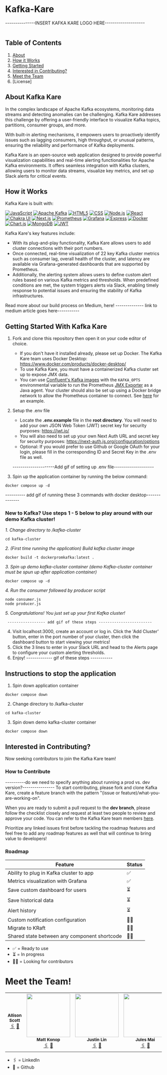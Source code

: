 # Kafka-Kare
---------------INSERT KAFKA KARE LOGO HERE--------------------
<p align="center">
  <img src=" " width=500px>
</p>


## Table of Contents
1. [About](#about-kafka-kare)
2. [How it Works](#how-it-works)
3. [Getting Started](#getting-started-with-kafka-kare)
4. [Interested in Contributing?](#interested-in-contributing)
5. [Meet the Team](#meet-the-team)
6. [License]


## About Kafka Kare
In the complex landscape of Apache Kafka ecosystems, monitoring data streams and detecting anomalies can be challenging. Kafka Kare addresses this challenge by offering a user-friendly interface to visualize Kafka topics, partitions, consumer groups, and more. 

With built-in alerting mechanisms, it empowers users to proactively identify issues such as lagging consumers, high throughput, or unusual patterns, ensuring the reliability and performance of Kafka deployments.

Kafka Kare is an open-source web application designed to provide powerful visualization capabilities and real-time alerting functionalities for Apache Kafka environments. It offers seamless integration with Kafka clusters, allowing users to monitor data streams, visualize key metrics, and set up Slack alerts for critical events.

## How it Works
Kafka Kare is built with:

[![JavaScript](https://img.shields.io/badge/JavaScript-F7DF1E?style=for-the-badge&logo=javascript&logoColor=black)](https://www.javascript.com/)
[![Apache Kafka](https://img.shields.io/badge/Apache%20Kafka-000?style=for-the-badge&logo=apachekafka)](https://kafka.apache.org/)
[![HTML5](https://img.shields.io/badge/html5-%23E34F26.svg?style=for-the-badge&logo=html5&logoColor=white)](https://html.com/html5/)
[![CSS](https://img.shields.io/badge/CSS3-1572B6?style=for-the-badge&logo=css3&logoColor=white)](https://developer.mozilla.org/en-US/docs/Web/CSS)
[![Node.js](https://img.shields.io/badge/Node.js-43853D?style=for-the-badge&logo=node.js&logoColor=white)](https://nodejs.org/)
[![React](https://img.shields.io/badge/React-20232A?style=for-the-badge&logo=react&logoColor=61DAFB)](https://react.dev/)
[![Chakra UI](https://img.shields.io/badge/Chakra--UI-319795?style=for-the-badge&logo=chakra-ui&logoColor=white)](https://chakra-ui.com/)
[![Next.js](https://img.shields.io/badge/next%20js-000000?style=for-the-badge&logo=nextdotjs&logoColor=white)](https://nextjs.org/)
[![Prometheus](https://img.shields.io/badge/Prometheus-E6522C?style=for-the-badge&logo=Prometheus&logoColor=white)](https://prometheus.io/)
[![Grafana](https://img.shields.io/badge/grafana-%23F46800.svg?style=for-the-badge&logo=grafana&logoColor=white)](https://grafana.com/)
[![Express](https://img.shields.io/badge/Express.js-404D59?style=for-the-badge&logo=express)](https://expressjs.com/)
[![Docker](https://img.shields.io/badge/docker-%230db7ed.svg?style=for-the-badge&logo=docker&logoColor=white)](https://www.docker.com/)
[![Chart.js](https://img.shields.io/badge/Chart%20js-FF6384?style=for-the-badge&logo=chartdotjs&logoColor=white)](https://www.chartjs.org/)
[![MongoDB](https://img.shields.io/badge/MongoDB-4EA94B?style=for-the-badge&logo=mongodb&logoColor=white)](https://www.mongodb.com/)
[![JWT](https://img.shields.io/badge/JWT-000000?style=for-the-badge&logo=JSON%20web%20tokens&logoColor=white)](https://jwt.io/)


Kafka Kare's key features include:
  - With its plug-and-play functionality, Kafka Kare allows users to add cluster connections with their port numbers. 
  - Once connected, real-time visualization of 22 key Kafka cluster metrics such as consumer lag, overall health of the cluster, and latency are available via Grafana-generated dashboards that 
    are supported by Prometheus.
  - Additionally, the alerting system allows users to define custom alert rules based on various Kafka metrics and thresholds. When predefined conditions are met, the system triggers alerts via 
    Slack, enabling timely response to potential issues and ensuring the stability of Kafka infrastructures.

Read more about our build process on Medium, here!    -------------- link to medium article goes here-----------
    
## Getting Started With Kafka Kare

1. Fork and clone this repository then open it on your code editor of choice.
   - If you don't have it installed already, please set up Docker. The Kafka Kare team uses Docker Desktop: https://www.docker.com/products/docker-desktop/
   - To use Kafka Kare, you must have a containerized Kafka cluster set up to expose JMX data.
   - You can use [Confluent's Kafka images](https://registry.hub.docker.com/r/confluentinc/cp-kafka) with the `KAFKA_OPTS` environmental variable to run the Prometheus [JMX 
      Exporter](https://github.com/prometheus/jmx_exporter) as a Java agent. Your cluster should also be set up using a Docker bridge network to allow the Prometheus container to connect. See 
     [here](https://github.com/oslabs-beta/Kafka-Kare/tree/main/kafka-cluster) for an example.
2. Setup the .env file
   - Locate the **.env.example** file in the **root directory**. You will need to add your own JSON Web Token (JWT) secret key for security purposes: https://jwt.io/
   - You will also need to set up your own Next Auth URL and secret key for security purposes: https://next-auth.js.org/configuration/options
   - Optional: If you would prefer to use Github or Google OAuth for your login, please fill in the corresponding ID and Secret Key in the .env file as well.
     
   ---------------------Add gif of setting up .env file--------------------
     
3. Spin up the application container by running the below command:
```
docker compose up -d
```
---------- add gif of running these 3 commands with docker desktop--------------

### New to Kafka? Use steps 1 - 5 below to play around with our demo Kafka cluster!

  _1. Change directory to /kafka-cluster_
  ```
  cd kafka-cluster
  ```

  _2. (First time running the application) Build kafka cluster image_
  ```
  docker build -t dockerpromkafka:latest .
  ```

  _3. Spin up demo kafka-cluster container (demo Kafka-cluster container must be spun up after application container)_
  ```
  docker compose up -d
  ```

  _4. Run the consumer followed by producer script_
  ```
  node consumer.js
  node producer.js
  ```
  _5. Congratulations! You just set up your first Kafka cluster!_
     
     ----------------- add gif of these steps ------------------------
     
4. Visit localhost:3000, create an account or log in. Click the 'Add Cluster' button, enter in the port number of your cluster, then click the dashboard button to start viewing your metrics!
5. Click the 3 lines to enter in your Slack URL and head to the Alerts page to configure your custom alerting thresholds.
6. Enjoy!
   ------------- gif of these steps -----------



## Instructions to stop the application
1. Spin down application container
```
docker compose down
```

2. Change directory to /kafka-cluster
```
cd kafka-cluster
```

3. Spin down demo kafka-cluster container
```
docker compose down
```
## Interested in Contributing?
Now seeking contributors to join the Kafka Kare team!

### How to Contribute 

----------do we need to specify anything about running a prod vs. dev version?----------------
To start contributing, please fork and clone Kafka Kare, create a feature branch with the pattern "(issue or feature)/what-you-are-working-on". 

When you are ready to submit a pull request to the **dev branch**, please follow the checklist closely and request at least two people to review and approve your code. You can refer to the Kafka Kare team members [here](#meet-the-team).

Prioritize any linked issues first before tackling the roadmap features and feel free to add any roadmap features as well that will continue to bring value to developers!

### Roadmap

| Feature                                                                               | Status    |
|---------------------------------------------------------------------------------------|-----------|
| Ability to plug in Kafka cluster to app                                               | ✅        |
| Metrics visualization with Grafana                                                    | ✅        |
| Save custom dashboard for users                                                       | ⏳        |
| Save historical data                                                                  | ⏳        |
| Alert history                                                                         | ⏳        |
| Custom notification configuration                                                     | 🙏🏻        |
| Migrate to KRaft                                                                      | 🙏🏻        |
| Shared state between any component shortcode                                          | 🙏🏻        |

- ✅ = Ready to use
- ⏳ = In progress
- 🙏🏻 = Looking for contributors

# Meet the Team!
<table>
  <tr>
    <td align="center">
      <img src=""140px;" alt=""/>
      <br />
      <sub><b>Allison Scott</b></sub>
      <br />
      <a href="https://www.linkedin.com/in/allisonscott01/">🖇️</a>
      <a href="https://github.com/AllisonScott97">🐙</a>
    </td>
    <td align="center">
      <img src="" width="140px;" alt=""/>
      <br />
      <sub><b>Matt Konop</b></sub>
      <br />
      <a href="https://www.linkedin.com/in/matt-konop-58a82b189/">🖇️</a>
      <a href="https://github.com/MattKonop">🐙</a>
    </td>
    <td align="center">
      <img src="" width="140px;" alt=""/>
      <br />
      <sub><b>Justin Lin</b></sub>
      <br />
      <a href="https://www.linkedin.com/in/justin-tzuhung-lin">🖇️</a>
      <a href="https://github.com/JustinTzHLin">🐙</a>
    </td>
     <td align="center">
      <img src="" width="140px;" alt=""/>
      <br />
      <sub><b>Jules Mai</b></sub>
      <br />
      <a href="http://www.linkedin.com/in/julesdmai">🖇️</a>
      <a href="https://github.com/julesdmai">🐙</a>
    </td>
     <td align="center">
      <img src="" width="140px;" alt=""/>
      <br />
      <sub><b>Ronal Garcia</b></sub>
      <br />
      <a href="https://www.linkedin.com/in/ronalgarcia/">🖇️</a>
      <a href="https://github.com/josuerole">🐙</a>
    </td>
</table>


- 🖇️ = LinkedIn
- 🐙 = Github

